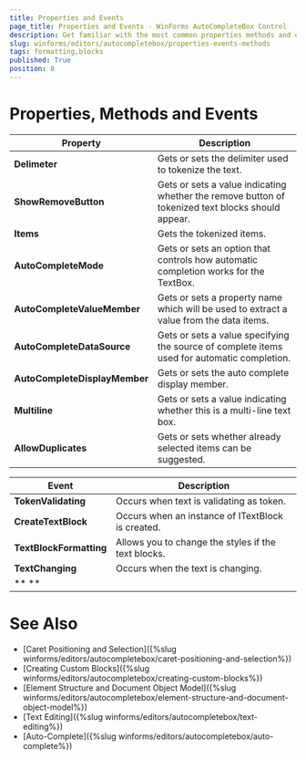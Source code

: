 ```yaml
---
title: Properties and Events
page_title: Properties and Events - WinForms AutoCompleteBox Control
description: Get familiar with the most common properties methods and events used in WinForms RadAutoCompleteBox.
slug: winforms/editors/autocompletebox/properties-events-methods
tags: formatting,blocks
published: True
position: 8
---
```


# Properties, Methods and Events

|__Property__|__Description__|
|---|---|
|__Delimeter__|Gets or sets the delimiter used to tokenize the text.|
|__ShowRemoveButton__|Gets or sets a value indicating whether the remove button of tokenized text blocks should appear.|
|__Items__|Gets the tokenized items.|
|__AutoCompleteMode__| Gets or sets an option that controls how automatic completion works for the TextBox.|
|__AutoCompleteValueMember__|Gets or sets a property name which will be used to extract a value from the data items.|
|__AutoCompleteDataSource__|Gets or sets a value specifying the source of complete items used for automatic completion.|
|__AutoCompleteDisplayMember__| Gets or sets the auto complete display member.|
|__Multiline__|Gets or sets a value indicating whether this is a multi-line text box.|
|**AllowDuplicates**|Gets or sets whether already selected items can be suggested.|

|__Event__|__Description__|
|---|---|
|__TokenValidating__|Occurs when text is validating as token.|
|__CreateTextBlock__|Occurs when an instance of ITextBlock is created.|
|__TextBlockFormatting__|Allows you to change the styles if the text blocks.|
|__TextChanging__|Occurs when the text is changing.|
|** **||



# See Also

* [Caret Positioning and Selection]({%slug winforms/editors/autocompletebox/caret-positioning-and-selection%})
* [Creating Custom Blocks]({%slug winforms/editors/autocompletebox/creating-custom-blocks%})
* [Element Structure and Document Object Model]({%slug winforms/editors/autocompletebox/element-structure-and-document-object-model%})
* [Text Editing]({%slug winforms/editors/autocompletebox/text-editing%})
* [Auto-Complete]({%slug winforms/editors/autocompletebox/auto-complete%})